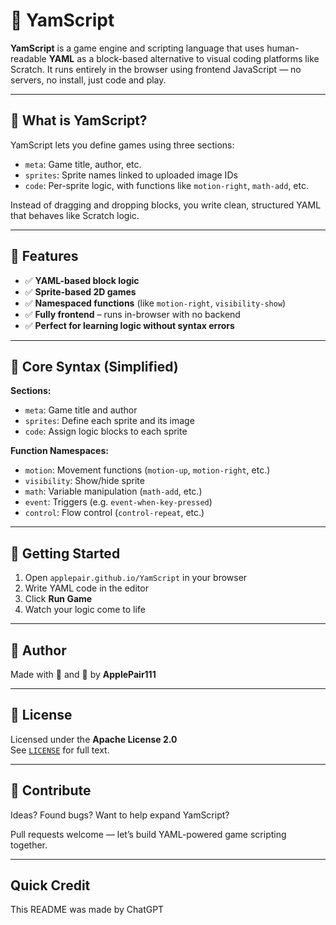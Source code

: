 # 🥔 YamScript

**YamScript** is a game engine and scripting language that uses human-readable **YAML** as a block-based alternative to visual coding platforms like Scratch. It runs entirely in the browser using frontend JavaScript — no servers, no install, just code and play.

---

## 🎯 What is YamScript?

YamScript lets you define games using three sections:
- `meta`: Game title, author, etc.
- `sprites`: Sprite names linked to uploaded image IDs
- `code`: Per-sprite logic, with functions like `motion-right`, `math-add`, etc.

Instead of dragging and dropping blocks, you write clean, structured YAML that behaves like Scratch logic.

---

## 🧠 Features

- ✅ **YAML-based block logic**
- ✅ **Sprite-based 2D games**
- ✅ **Namespaced functions** (like `motion-right`, `visibility-show`)
- ✅ **Fully frontend** – runs in-browser with no backend
- ✅ **Perfect for learning logic without syntax errors**

---

## 🧩 Core Syntax (Simplified)

**Sections:**
- `meta`: Game title and author
- `sprites`: Define each sprite and its image
- `code`: Assign logic blocks to each sprite

**Function Namespaces:**
- `motion`: Movement functions (`motion-up`, `motion-right`, etc.)
- `visibility`: Show/hide sprite
- `math`: Variable manipulation (`math-add`, etc.)
- `event`: Triggers (e.g. `event-when-key-pressed`)
- `control`: Flow control (`control-repeat`, etc.)

---

## 🚀 Getting Started

1. Open `applepair.github.io/YamScript` in your browser
2. Write YAML code in the editor
3. Click **Run Game**
4. Watch your logic come to life

---

## 📛 Author

Made with 🧠 and 🍟 by **ApplePair111**

---

## 📜 License

Licensed under the **Apache License 2.0**  
See [`LICENSE`](./LICENSE) for full text.

---

## 🙌 Contribute

Ideas? Found bugs? Want to help expand YamScript?

Pull requests welcome — let’s build YAML-powered game scripting together.

---

## Quick Credit

This README was made by ChatGPT
